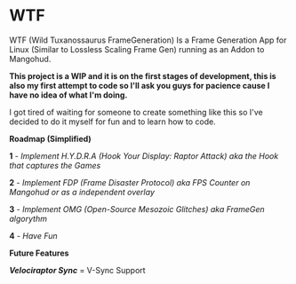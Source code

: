 # WTF
WTF (Wild Tuxanossaurus FrameGeneration) Is a Frame Generation App for Linux (Similar to Lossless Scaling Frame Gen) running as an Addon to Mangohud.

**This project is a WIP and it is on the first stages of development, this is also my first attempt to code so I'll ask you guys for pacience cause I have no idea of what I'm doing.**

I got tired of waiting for someone to create something like this so I've decided to do it myself for fun and to learn how to code.

**Roadmap (Simplified)**

**1** - _Implement H.Y.D.R.A (Hook Your Display: Raptor Attack) aka the Hook that captures the Games_

**2** - _Implement FDP (Frame Disaster Protocol) aka FPS Counter on Mangohud or as a independent overlay_

**3** - _Implement OMG (Open-Source Mesozoic Glitches) aka FrameGen algorythm_

**4** - _Have Fun_

**Future Features**

_**Velociraptor Sync**_ = V-Sync Support
